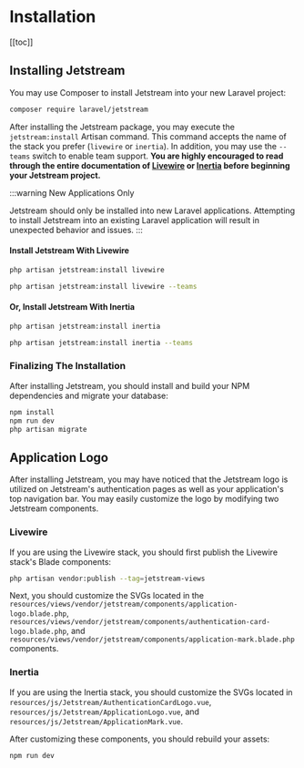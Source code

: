 # Installation

[[toc]]

## Installing Jetstream

You may use Composer to install Jetstream into your new Laravel project:

```bash
composer require laravel/jetstream
```

After installing the Jetstream package, you may execute the `jetstream:install` Artisan command. This command accepts the name of the stack you prefer (`livewire` or `inertia`). In addition, you may use the `--teams` switch to enable team support. **You are highly encouraged to read through the entire documentation of [Livewire](https://laravel-livewire.com) or [Inertia](https://inertiajs.com) before beginning your Jetstream project.**

:::warning New Applications Only

Jetstream should only be installed into new Laravel applications. Attempting to install Jetstream into an existing Laravel application will result in unexpected behavior and issues.
:::

#### Install Jetstream With Livewire

```bash
php artisan jetstream:install livewire

php artisan jetstream:install livewire --teams
```

#### Or, Install Jetstream With Inertia

```bash
php artisan jetstream:install inertia

php artisan jetstream:install inertia --teams
```

### Finalizing The Installation

After installing Jetstream, you should install and build your NPM dependencies and migrate your database:

```bash
npm install
npm run dev
php artisan migrate
```

## Application Logo

After installing Jetstream, you may have noticed that the Jetstream logo is utilized on Jetstream's authentication pages as well as your application's top navigation bar. You may easily customize the logo by modifying two Jetstream components.

### Livewire

If you are using the Livewire stack, you should first publish the Livewire stack's Blade components:

```bash
php artisan vendor:publish --tag=jetstream-views
```

Next, you should customize the SVGs located in the `resources/views/vendor/jetstream/components/application-logo.blade.php`, `resources/views/vendor/jetstream/components/authentication-card-logo.blade.php`, and `resources/views/vendor/jetstream/components/application-mark.blade.php` components.

### Inertia

If you are using the Inertia stack, you should customize the SVGs located in `resources/js/Jetstream/AuthenticationCardLogo.vue`, `resources/js/Jetstream/ApplicationLogo.vue`, and `resources/js/Jetstream/ApplicationMark.vue`.

After customizing these components, you should rebuild your assets:

```bash
npm run dev
```
